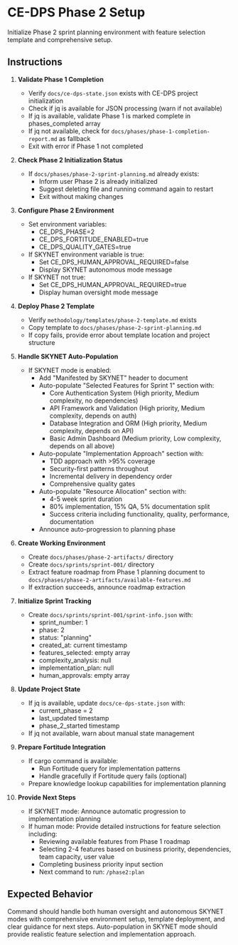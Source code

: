 # CE-DPS Phase 2 Setup

Initialize Phase 2 sprint planning environment with feature selection template and comprehensive setup.

## Instructions

1. **Validate Phase 1 Completion**
   - Verify `docs/ce-dps-state.json` exists with CE-DPS project initialization
   - Check if jq is available for JSON processing (warn if not available)
   - If jq is available, validate Phase 1 is marked complete in phases_completed array
   - If jq not available, check for `docs/phases/phase-1-completion-report.md` as fallback
   - Exit with error if Phase 1 not completed

2. **Check Phase 2 Initialization Status**
   - If `docs/phases/phase-2-sprint-planning.md` already exists:
     - Inform user Phase 2 is already initialized
     - Suggest deleting file and running command again to restart
     - Exit without making changes

3. **Configure Phase 2 Environment**
   - Set environment variables:
     - CE_DPS_PHASE=2
     - CE_DPS_FORTITUDE_ENABLED=true  
     - CE_DPS_QUALITY_GATES=true
   - If SKYNET environment variable is true:
     - Set CE_DPS_HUMAN_APPROVAL_REQUIRED=false
     - Display SKYNET autonomous mode message
   - If SKYNET not true:
     - Set CE_DPS_HUMAN_APPROVAL_REQUIRED=true
     - Display human oversight mode message

4. **Deploy Phase 2 Template**
   - Verify `methodology/templates/phase-2-template.md` exists
   - Copy template to `docs/phases/phase-2-sprint-planning.md`
   - If copy fails, provide error about template location and project structure

5. **Handle SKYNET Auto-Population**
   - If SKYNET mode is enabled:
     - Add "Manifested by SKYNET" header to document
     - Auto-populate "Selected Features for Sprint 1" section with:
       - Core Authentication System (High priority, Medium complexity, no dependencies)
       - API Framework and Validation (High priority, Medium complexity, depends on auth)
       - Database Integration and ORM (High priority, Medium complexity, depends on API)
       - Basic Admin Dashboard (Medium priority, Low complexity, depends on all above)
     - Auto-populate "Implementation Approach" section with:
       - TDD approach with >95% coverage
       - Security-first patterns throughout
       - Incremental delivery in dependency order
       - Comprehensive quality gates
     - Auto-populate "Resource Allocation" section with:
       - 4-5 week sprint duration
       - 80% implementation, 15% QA, 5% documentation split
       - Success criteria including functionality, quality, performance, documentation
     - Announce auto-progression to planning phase

6. **Create Working Environment**
   - Create `docs/phases/phase-2-artifacts/` directory
   - Create `docs/sprints/sprint-001/` directory
   - Extract feature roadmap from Phase 1 planning document to `docs/phases/phase-2-artifacts/available-features.md`
   - If extraction succeeds, announce roadmap extraction

7. **Initialize Sprint Tracking**
   - Create `docs/sprints/sprint-001/sprint-info.json` with:
     - sprint_number: 1
     - phase: 2
     - status: "planning"
     - created_at: current timestamp
     - features_selected: empty array
     - complexity_analysis: null
     - implementation_plan: null
     - human_approvals: empty array

8. **Update Project State**
   - If jq is available, update `docs/ce-dps-state.json` with:
     - current_phase = 2
     - last_updated timestamp
     - phase_2_started timestamp
   - If jq not available, warn about manual state management

9. **Prepare Fortitude Integration**
   - If cargo command is available:
     - Run Fortitude query for implementation patterns
     - Handle gracefully if Fortitude query fails (optional)
   - Prepare knowledge lookup capabilities for implementation planning

10. **Provide Next Steps**
    - If SKYNET mode: Announce automatic progression to implementation planning
    - If human mode: Provide detailed instructions for feature selection including:
      - Reviewing available features from Phase 1 roadmap
      - Selecting 2-4 features based on business priority, dependencies, team capacity, user value
      - Completing business priority input section
      - Next command to run: `/phase2:plan`

## Expected Behavior

Command should handle both human oversight and autonomous SKYNET modes with comprehensive environment setup, template deployment, and clear guidance for next steps. Auto-population in SKYNET mode should provide realistic feature selection and implementation approach.